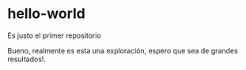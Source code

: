 # hello-world

Es justo el primer repositorio

Bueno, realmente es esta una exploración, espero que sea de grandes resultados!.
